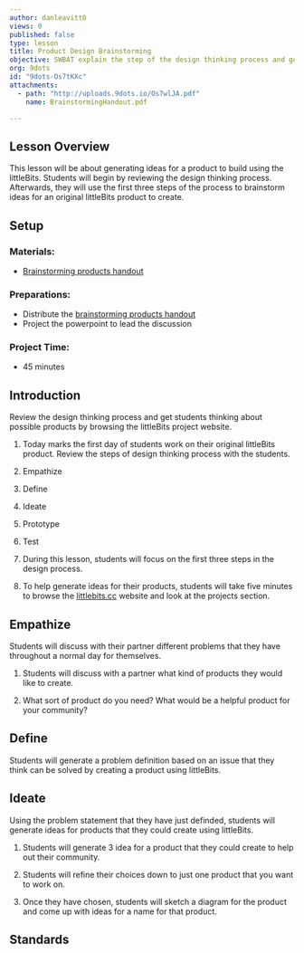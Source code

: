 ```yaml
---
author: danleavitt0
views: 0
published: false
type: lesson
title: Product Design Brainstorming
objective: SWBAT explain the step of the design thinking process and generate ideas for a product to creating using the Little Bits
org: 9dots
id: "9dots-Os7tKXc"
attachments: 
  - path: "http://uploads.9dots.io/Os7wlJA.pdf"
    name: BrainstormingHandout.pdf

---
```


## Lesson Overview
This lesson will be about generating ideas for a product to build using the littleBits. Students will begin by reviewing the design thinking process. Afterwards, they will use the first three steps of the process to brainstorm ideas for an original littleBits product to create.

## Setup 

### Materials:

- [Brainstorming products handout](http://uploads.9dots.io/Os7wlJA.pdf)

### Preparations:

- Distribute the [brainstorming products handout](http://uploads.9dots.io/Os7wlJA.pdf)
- Project the powerpoint to lead the discussion

### Project Time:

- 45 minutes

## Introduction
Review the design thinking process and get students thinking about possible products by browsing the littleBits project website.

1. Today marks the first day of students work on their original littleBits product. Review the steps of design thinking process with the students.

  1. Empathize
  2. Define
  3. Ideate
  4. Prototype
  5. Test
  
2. During this lesson, students will focus on the first three steps in the design process.  

3. To help generate ideas for their products, students will take five minutes to browse the [littlebits.cc](http://littlebits.cc) website and look at the projects section.

## Empathize
Students will discuss with their partner different problems that they have throughout a normal day for themselves. 

1. Students will discuss with a partner what kind of products they would like to create. 

2. What sort of product do you need? What would be a helpful product for your community?

## Define

Students will generate a problem definition based on an issue that they think can be solved by creating a product using littleBits.

## Ideate
Using the problem statement that they have just definded, students will generate ideas for products that they could create using littleBits.

1. Students will generate 3 idea for a product that they could create to help out their community. 

2. Students will refine their choices down to just one product that you want to work on. 

3. Once they have chosen, students will sketch a diagram for the product and come up with ideas for a name for that product.

## Standards
